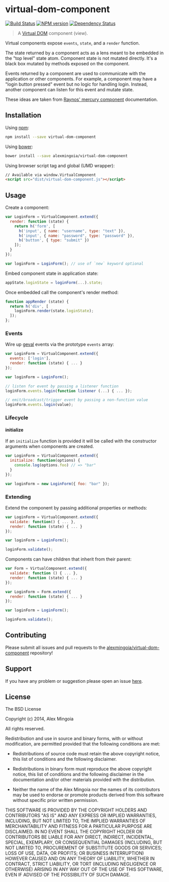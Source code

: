# virtual-dom-component

[![Build Status](http://img.shields.io/travis/alexmingoia/virtual-dom-component.svg?style=flat)](http://travis-ci.org/alexmingoia/virtual-dom-component) 
[![NPM version](http://img.shields.io/npm/v/virtual-dom-component.svg?style=flat)](https://npmjs.org/package/virtual-dom-component) 
[![Dependency Status](http://img.shields.io/david/alexmingoia/virtual-dom-component.svg?style=flat)](https://david-dm.org/alexmingoia/virtual-dom-component)

> A [Virtual DOM](https://github.com/Matt-Esch/virtual-dom) component (view).

Virtual components expose `events`, `state`, and a `render` function.

The state returned by a component acts as a lens meant to be embedded in the
"top level" state atom. Component state is not mutated directly. It's a black
box mutated by methods exposed on the component.

Events returned by a component are used to communicate with the application or
other components. For example, a component may have a "login button pressed"
event but no logic for handling login. Instead, another component can listen
for this event and mutate state.

These ideas are taken from [Raynos' mercury component][0] documentation.

## Installation

Using [npm](https://npmjs.org/):

```sh
npm install --save virtual-dom-component
```

Using [bower](http://bower.io/):

```sh
bower install --save alexmingoia/virtual-dom-component
```

Using browser script tag and global (UMD wrapper):

```html
// Available via window.VirtualComponent
<script src="dist/virtual-dom-component.js"></script>
```

## Usage

Create a component:

```javascript
var LoginForm = VirtualComponent.extend({
  render: function (state) {
    return h('form', [
      h('input', { name: "username", type: "text" }),
      h('input', { name: "password", type: "password" }),
      h('button', { type: "submit" })
    ]);
  }
});

var loginForm = LoginForm(); // use of `new` keyword optional
```

Embed component state in application state:


```javascript
appState.loginState = loginForm(...).state;
```

Once embedded call the component's render method:

```javascript
function appRender (state) {
  return h('div', [
    loginForm.render(state.loginState);
  ]);
};
```

### Events

Wire up [geval][1] events via the prototype `events` array:

```javascript
var LoginForm = VirtualComponent.extend({
  events: ['login'],
  render: function (state) { ... }
});

var loginForm = LoginForm();

// listen for event by passing a listener function
loginForm.events.login(function listener (...) { ... });

// emit/broadcast/trigger event by passing a non-function value
loginForm.events.login(value);
```

### Lifecycle

#### initialize

If an `initialize` function is provided it will be called with the constructor
arguments when components are created.

```javascript
var LoginForm = VirtualComponent.extend({
  initialize: function(options) {
    console.log(options.foo) // => "bar"
  }
});

var loginForm = new LoginForm({ foo: "bar" });
```

### Extending

Extend the component by passing additional properties or methods:

```javascript
var LoginForm = VirtualComponent.extend({
  validate: function() { ... },
  render: function (state) { ... }
});

var loginForm = LoginForm();

loginForm.validate();
```

Components can have children that inherit from their parent:

```javascript
var Form = VirtualComponent.extend({
  validate: function () { ... },
  render: function (state) { ... }
});

var LoginForm = Form.extend({
  render: function (state) { ... }
});

var loginForm = LoginForm();

loginForm.validate();
```

## Contributing

Please submit all issues and pull requests to the [alexmingoia/virtual-dom-component](http://github.com/alexmingoia/virtual-dom-component) repository!

## Support
If you have any problem or suggestion please open an issue [here](https://github.com/alexmingoia/virtual-dom-component/issues).

## License

The BSD License

Copyright (c) 2014, Alex Mingoia

All rights reserved.

Redistribution and use in source and binary forms, with or without modification,
are permitted provided that the following conditions are met:

* Redistributions of source code must retain the above copyright notice, this
  list of conditions and the following disclaimer.

* Redistributions in binary form must reproduce the above copyright notice, this
  list of conditions and the following disclaimer in the documentation and/or
  other materials provided with the distribution.

* Neither the name of the Alex Mingoia nor the names of its
  contributors may be used to endorse or promote products derived from
  this software without specific prior written permission.

THIS SOFTWARE IS PROVIDED BY THE COPYRIGHT HOLDERS AND CONTRIBUTORS "AS IS" AND
ANY EXPRESS OR IMPLIED WARRANTIES, INCLUDING, BUT NOT LIMITED TO, THE IMPLIED
WARRANTIES OF MERCHANTABILITY AND FITNESS FOR A PARTICULAR PURPOSE ARE
DISCLAIMED. IN NO EVENT SHALL THE COPYRIGHT HOLDER OR CONTRIBUTORS BE LIABLE FOR
ANY DIRECT, INDIRECT, INCIDENTAL, SPECIAL, EXEMPLARY, OR CONSEQUENTIAL DAMAGES
(INCLUDING, BUT NOT LIMITED TO, PROCUREMENT OF SUBSTITUTE GOODS OR SERVICES;
LOSS OF USE, DATA, OR PROFITS; OR BUSINESS INTERRUPTION) HOWEVER CAUSED AND ON
ANY THEORY OF LIABILITY, WHETHER IN CONTRACT, STRICT LIABILITY, OR TORT
(INCLUDING NEGLIGENCE OR OTHERWISE) ARISING IN ANY WAY OUT OF THE USE OF THIS
SOFTWARE, EVEN IF ADVISED OF THE POSSIBILITY OF SUCH DAMAGE.

[0]: https://github.com/Raynos/mercury/blob/master/docs/mercury-component.md
[1]: https://github.com/Raynos/geval/
